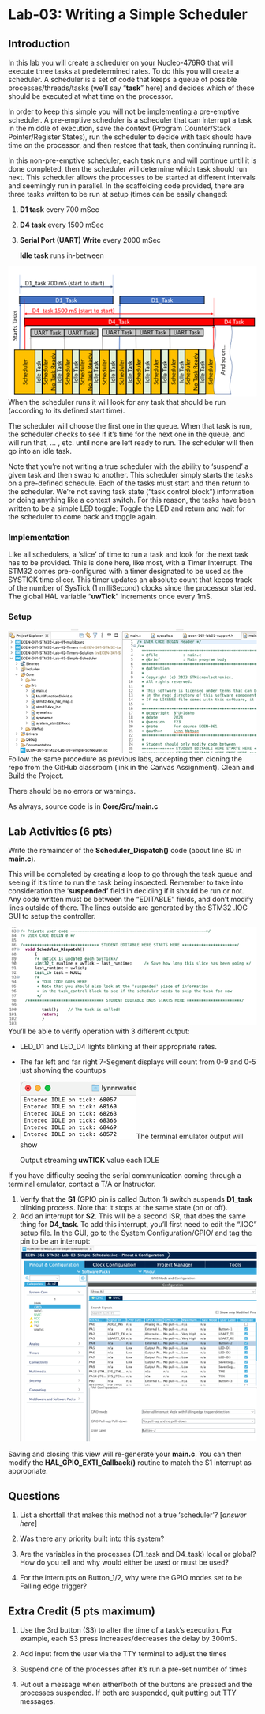 # Lab-03: Writing a Simple Scheduler

## Introduction

In this lab you will create a scheduler on your Nucleo-476RG that will execute three tasks at predetermined rates. To do this you will create a scheduler. A scheduler is a set of code that keeps a queue of possible processes/threads/tasks (we’ll say “**task**” here) and decides which of these should be executed at what time on the processor.

In order to keep this simple you will not be implementing a pre-emptive scheduler. A pre-emptive scheduler is a scheduler that can interrupt a task in the middle of execution, save the context (Program Counter/Stack Pointer/Register States), run the scheduler to decide with task should have time on the processor, and then restore that task, then continuing running it.

In this non-pre-emptive scheduler, each task runs and will continue until it is done completed, then the scheduler will determine which task should run next. This scheduler allows the processes to be started at different intervals and seemingly run in parallel. In the scaffolding code provided, there are three tasks written to be run at setup (times can be easily changed:

1. **D1 task**  every 700 mSec

2. **D4 task** every 1500 mSec

3. **Serial Port (UART) Write** every 2000 mSec
   
   **Idle task** runs in-between

![A diagram of a task Description automatically generated](media/8f457c43f896bdfa3fccbe7d093141c3.png)When the scheduler runs it will look for any task that should be run (according to its defined start time).

The scheduler will choose the first one in the queue. When that task is run, the scheduler checks to see if it’s time for the next one in the queue, and will run that, … , etc. until none are left ready to run. The scheduler will then go into an idle task.

Note that you’re not writing a true scheduler with the ability to ‘suspend’ a given task and then swap to another. This scheduler simply starts the tasks on a pre-defined schedule. Each of the tasks must start and then return to the scheduler. We’re not saving task state (“task control block”) information or doing anything like a context switch. For this reason, the tasks have been written to be a simple LED toggle: Toggle the LED and return and wait for the scheduler to come back and toggle again.

### Implementation

Like all schedulers, a ‘slice’ of time to run a task and look for the next task has to be provided. This is done here, like most, with a Timer Interrupt. The STM32 comes pre-configured with a timer designated to be used as the SYSTICK time slicer. This timer updates an absolute count that keeps track of the number of SysTick (1 milliSecond) clocks since the processor started. The global HAL variable “**uwTick**” increments once every 1mS.

### Setup

![](media/74676fd3daa3b59281dabd5ede9fd377.png)Follow the same procedure as previous labs, accepting then cloning the repo from the GitHub classroom (link in the Canvas Assignment). Clean and Build the Project.

There should be no errors or warnings.

As always, source code is in **Core/Src/main.c**

## Lab Activities (6 pts)

Write the remainder of the **Scheduler_Dispatch()** code (about line 80 in **main.c**).

This will be completed by creating a loop to go through the task queue and seeing if it’s time to run the task being inspected. Remember to take into consideration the ‘**suspended’** field in deciding if it should be run or not. Any code written must be between the “EDITABLE” fields, and don’t modify lines outside of there. The lines outside are generated by the STM32 .IOC GUI to setup the controller.

![](media/2966dfc0cf7b487d0b15a54e57d6d911.png)  
You’ll be able to verify operation with 3 different output:

- LED_D1 and LED_D4 lights blinking at their appropriate rates.

- The far left and far right 7-Segment displays will count from 0-9 and 0-5 just showing the countups

- ![](media/1e029bae7d379ac326c31c738d64ee19.png)The terminal emulator output will show
  
  Output streaming **uwTICK** value each IDLE

If you have difficulty seeing the serial communication coming through a terminal emulator, contact a T/A or Instructor.

1. Verify that the **S1** (GPIO pin is called Button_1) switch suspends **D1_task** blinking process. Note that it stops at the same state (on or off).
2. Add an interrupt for **S2**. This will be a second ISR, that does the same thing for **D4_task**. To add this interrupt, you’ll first need to edit the “.IOC” setup file. In the GUI, go to the System Configuration/GPIO/ and tag the pin to be an interrupt:
   ![](media/f2ff415bacbc5fc90102de0dd401c131.png)

Saving and closing this view will re-generate your **main.c**. You can then modify the **HAL_GPIO_EXTI_Callback()** routine to match the S1 interrupt as appropriate.

## Questions

1. List a shortfall that makes this method not a true ‘scheduler’? [*answer here*]

2. Was there any priority built into this system?

3. Are the variables in the processes (D1_task and D4_task) local or global?   How do you tell and why would either be used or must be used?

4. For the interrupts on Button_1/2, why were the GPIO modes set to be Falling edge trigger?

## Extra Credit (5 pts maximum)



1. Use the 3rd button (S3) to alter the time of a task’s execution.  For example, each S3 press increases/decreases the delay by 300mS.

2. Add input from the user via the TTY terminal to adjust the times

3. Suspend one of the processes after it’s run a pre-set number of times

4. Put out a message when either/both of the buttons are pressed and the processes suspended.  If both are suspended, quit putting out TTY messages.
